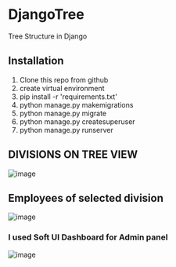 # DjangoTree
Tree Structure in Django 

## Installation
1) Clone this repo from github 
2) create virtual environment
3) pip install -r 'requirements.txt'
4) python manage.py makemigrations
5) python manage.py migrate
6) python manage.py createsuperuser
7) python manage.py runserver 



## DIVISIONS ON TREE VIEW
![image](https://user-images.githubusercontent.com/77206354/198841120-72522da3-aebf-4bae-b70f-f314421963c1.png)

## Employees of selected division
![image](https://user-images.githubusercontent.com/77206354/198841156-568fbce6-7b68-4e58-9a10-2ed3dc616b7e.png)


### I used Soft UI Dashboard for Admin panel 
![image](https://user-images.githubusercontent.com/77206354/198841194-aa11e7db-17c5-40bb-902e-0fe3e89a31af.png)
